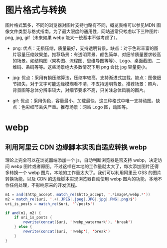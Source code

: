 # 图片格式与转换

图片格式繁多，不同的浏览器对图片支持也略有不同，概览表格可以参见MDN 图像文件类型与格式指南。为了最大限度的通用性，网站通常只考虑以下三种图片: png, jpg, gif（未来如果 webp 能大一统基本不做考虑了）。

- png: 优点：无损压缩，质量最好，支持透明背景。缺点：对于色彩丰富的图片容量压缩效果差。推荐场景：有透明背景、颜色简单、对细节质量要求较高的场景。如结构图（架构图、流程图、思维导图等等）、Logo、桌面截图、二维码、条码等等。这些场景绝大多数情况下用 png 会比 jpg 容量更小。

- jpg: 优点：采用有损压缩算法，压缩率较高，支持渐进式加载。缺点：图像细节损失，对于文字可能边缘模糊看不清，不支持透明背景。推荐场景：照片、背景图等总体分辨率较大，对细节要求不高，只关注总体风貌的图片。

- gif: 优点：采用伪色，容量最小，加载最快，这三种格式中唯一支持动图。缺点：色彩细节丢失严重。推荐场景：网站 Logo 图，动图等。

# webp

## 利用阿里云 CDN 边缘脚本实现自适应转换 webp

理论上完全可以在浏览器端添加一个 js，自动判断浏览器是否支持 webp，决定访问 webp 图片或者原图。不过这样在本地的工作量就太大了，每次添加图片还得多转换一个 webp 图片，本地的工作量太大了。我们可以利用阿里云 OSS 的图片转换功能，以及 CDN 的边缘脚本实现浏览器自动使用 webp 图片的功能，本地不作任何处理，不影响原来的开发流程。

```java
m1 = and($http_accept, match_re($http_accept, '.*image\/webp.*'))
m2 = match_re($uri, '.+(.JPEG|.jpeg|.JPG|.jpg|.PNG|.png)$')
uri_is_posts = match_re($uri, '^/posts')

if and(m1, m2) {
    if uri_is_posts {
        rewrite(concat($uri, '!webp_watermark'), 'break')
    } else {
        rewrite(concat($uri, '!webp'), 'break')
    }
}
```